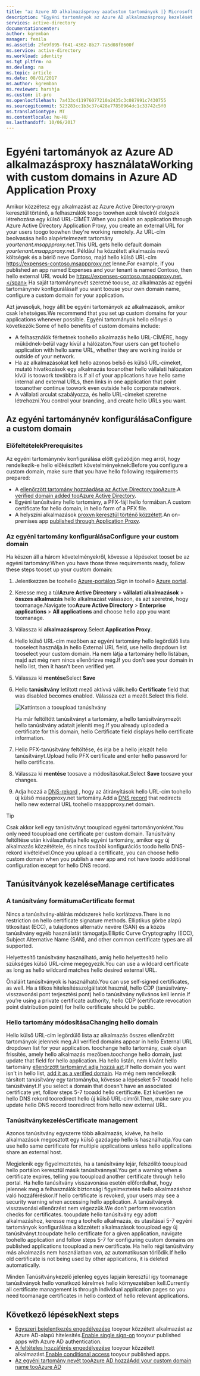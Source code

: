```yaml
---
title: "az Azure AD alkalmazásproxy aaaCustom tartományok |} Microsoft Docs"
description: "Egyéni tartományok az Azure AD alkalmazásproxy kezelését hello app hello URL van hello azonos függetlenül, hogy a felhasználók elérhetik azt."
services: active-directory
documentationcenter: 
author: kgremban
manager: femila
ms.assetid: 2fe9f895-f641-4362-8b27-7a5d08f8600f
ms.service: active-directory
ms.workload: identity
ms.tgt_pltfrm: na
ms.devlang: na
ms.topic: article
ms.date: 08/01/2017
ms.author: kgremban
ms.reviewer: harshja
ms.custom: it-pro
ms.openlocfilehash: 7a433c411976077210a2435c3c087991c7430755
ms.sourcegitcommit: 523283cc1b3c37c428e77850964dc1c33742c5f0
ms.translationtype: MT
ms.contentlocale: hu-HU
ms.lasthandoff: 10/06/2017
---
```

# <a name="working-with-custom-domains-in-azure-ad-application-proxy"></a><span data-ttu-id="216b9-103">Egyéni tartományok az Azure AD alkalmazásproxy használata</span><span class="sxs-lookup"><span data-stu-id="216b9-103">Working with custom domains in Azure AD Application Proxy</span></span>

<span data-ttu-id="216b9-104">Amikor közzétesz egy alkalmazást az Azure Active Directory-proxyn keresztül történő, a felhasználók toogo toowhen azok távolról dolgozik létrehozása egy külső URL-CÍMÉT.</span><span class="sxs-lookup"><span data-stu-id="216b9-104">When you publish an application through Azure Active Directory Application Proxy, you create an external URL for your users toogo toowhen they're working remotely.</span></span> <span data-ttu-id="216b9-105">Az URL-cím beolvasása hello alapértelmezett tartomány *yourtenant.msappproxy.net*.</span><span class="sxs-lookup"><span data-stu-id="216b9-105">This URL gets hello default domain *yourtenant.msappproxy.net*.</span></span> <span data-ttu-id="216b9-106">Például ha közzétett alkalmazás nevű költségek és a bérlő neve Contoso, majd hello külső URL-cím https://expenses-contoso.msappproxy.net lenne.</span><span class="sxs-lookup"><span data-stu-id="216b9-106">For example, if you published an app named Expenses and your tenant is named Contoso, then hello external URL would be https://expenses-contoso.msappproxy.net.</span></span> <span data-ttu-id="216b9-107">Ha saját tartománynevét szeretné toouse, az alkalmazás az egyéni tartománynév konfigurálása</span><span class="sxs-lookup"><span data-stu-id="216b9-107">If you want toouse your own domain name, configure a custom domain for your application.</span></span> 

<span data-ttu-id="216b9-108">Azt javasoljuk, hogy állít be egyéni tartományok az alkalmazások, amikor csak lehetséges.</span><span class="sxs-lookup"><span data-stu-id="216b9-108">We recommend that you set up custom domains for your applications whenever possible.</span></span> <span data-ttu-id="216b9-109">Egyéni tartományok hello előnyei a következők:</span><span class="sxs-lookup"><span data-stu-id="216b9-109">Some of hello benefits of custom domains include:</span></span>

- <span data-ttu-id="216b9-110">A felhasználók férhetnek toohello alkalmazás hello URL-CÍMÉRE, hogy működnek-belül vagy kívül a hálózaton.</span><span class="sxs-lookup"><span data-stu-id="216b9-110">Your users can get toohello application with hello same URL, whether they are working inside or outside of your network.</span></span>
- <span data-ttu-id="216b9-111">Ha az alkalmazásokat kell hello azonos belső és külső URL-címeket, mutató hivatkozások egy alkalmazás tooanother hello vállalati hálózaton kívül is toowork továbbra is.</span><span class="sxs-lookup"><span data-stu-id="216b9-111">If all of your applications have hello same internal and external URLs, then links in one application that point tooanother continue toowork even outside hello corporate network.</span></span> 
- <span data-ttu-id="216b9-112">A vállalati arculat szabályozza, és hello URL-címeket szeretne létrehozni.</span><span class="sxs-lookup"><span data-stu-id="216b9-112">You control your branding, and create hello URLs you want.</span></span> 


## <a name="configure-a-custom-domain"></a><span data-ttu-id="216b9-113">Az egyéni tartománynév konfigurálása</span><span class="sxs-lookup"><span data-stu-id="216b9-113">Configure a custom domain</span></span>

### <a name="prerequisites"></a><span data-ttu-id="216b9-114">Előfeltételek</span><span class="sxs-lookup"><span data-stu-id="216b9-114">Prerequisites</span></span>

<span data-ttu-id="216b9-115">Az egyéni tartománynév konfigurálása előtt győződjön meg arról, hogy rendelkezik-e hello előkészített követelményeknek:</span><span class="sxs-lookup"><span data-stu-id="216b9-115">Before you configure a custom domain, make sure that you have hello following requirements prepared:</span></span> 
- <span data-ttu-id="216b9-116">A [ellenőrzött tartomány hozzáadása az Active Directory tooAzure](active-directory-domains-add-azure-portal.md).</span><span class="sxs-lookup"><span data-stu-id="216b9-116">A [verified domain added tooAzure Active Directory](active-directory-domains-add-azure-portal.md).</span></span>
- <span data-ttu-id="216b9-117">Egyéni tanúsítvány hello tartomány, a PFX-fájl hello formában.</span><span class="sxs-lookup"><span data-stu-id="216b9-117">A custom certificate for hello domain, in hello form of a PFX file.</span></span> 
- <span data-ttu-id="216b9-118">A helyszíni alkalmazások [proxyn keresztül történő közzétett](application-proxy-publish-azure-portal.md).</span><span class="sxs-lookup"><span data-stu-id="216b9-118">An on-premises app [published through Application Proxy](application-proxy-publish-azure-portal.md).</span></span>

### <a name="configure-your-custom-domain"></a><span data-ttu-id="216b9-119">Az egyéni tartomány konfigurálása</span><span class="sxs-lookup"><span data-stu-id="216b9-119">Configure your custom domain</span></span>

<span data-ttu-id="216b9-120">Ha készen áll a három követelményekről, kövesse a lépéseket tooset be az egyéni tartomány:</span><span class="sxs-lookup"><span data-stu-id="216b9-120">When you have those three requirements ready, follow these steps tooset up your custom domain:</span></span>

1. <span data-ttu-id="216b9-121">Jelentkezzen be toohello [Azure-portálon](https://portal.azure.com).</span><span class="sxs-lookup"><span data-stu-id="216b9-121">Sign in toohello [Azure portal](https://portal.azure.com).</span></span>
2. <span data-ttu-id="216b9-122">Keresse meg a túl**Azure Active Directory** > **vállalati alkalmazások** > **összes alkalmazás** hello alkalmazást válasszon, és azt szeretné, hogy toomanage.</span><span class="sxs-lookup"><span data-stu-id="216b9-122">Navigate too**Azure Active Directory** > **Enterprise applications** > **All applications** and choose hello app you want toomanage.</span></span>
3. <span data-ttu-id="216b9-123">Válassza ki **alkalmazásproxy**.</span><span class="sxs-lookup"><span data-stu-id="216b9-123">Select **Application Proxy**.</span></span> 
4. <span data-ttu-id="216b9-124">Hello külső URL-cím mezőben az egyéni tartomány hello legördülő lista tooselect használja.</span><span class="sxs-lookup"><span data-stu-id="216b9-124">In hello External URL field, use hello dropdown list tooselect your custom domain.</span></span> <span data-ttu-id="216b9-125">Ha nem látja a tartomány hello listában, majd azt még nem nincs ellenőrizve még.</span><span class="sxs-lookup"><span data-stu-id="216b9-125">If you don't see your domain in hello list, then it hasn't been verified yet.</span></span> 
5. <span data-ttu-id="216b9-126">Válassza ki **mentése**</span><span class="sxs-lookup"><span data-stu-id="216b9-126">Select **Save**</span></span>
5. <span data-ttu-id="216b9-127">Hello **tanúsítvány** letiltott mező aktívvá válik.</span><span class="sxs-lookup"><span data-stu-id="216b9-127">hello **Certificate** field that was disabled becomes enabled.</span></span> <span data-ttu-id="216b9-128">Válassza ezt a mezőt.</span><span class="sxs-lookup"><span data-stu-id="216b9-128">Select this field.</span></span> 

   ![Kattintson a tooupload tanúsítvány](./media/active-directory-application-proxy-custom-domains/certificate.png)

   <span data-ttu-id="216b9-130">Ha már feltöltött tanúsítványt a tartomány, a hello tanúsítványmezőt hello tanúsítvány adatait jeleníti meg.</span><span class="sxs-lookup"><span data-stu-id="216b9-130">If you already uploaded a certificate for this domain, hello Certificate field displays hello certificate information.</span></span> 

6. <span data-ttu-id="216b9-131">Hello PFX-tanúsítvány feltöltése, és írja be a hello jelszót hello tanúsítványt.</span><span class="sxs-lookup"><span data-stu-id="216b9-131">Upload hello PFX certificate and enter hello password for hello certificate.</span></span> 
7. <span data-ttu-id="216b9-132">Válassza ki **mentése** toosave a módosításokat.</span><span class="sxs-lookup"><span data-stu-id="216b9-132">Select **Save** toosave your changes.</span></span> 
8. <span data-ttu-id="216b9-133">Adja hozzá a [DNS-rekord](../dns/dns-operations-recordsets-portal.md) , hogy az átirányítások hello URL-cím toohello új külső msappproxy.net tartomány.</span><span class="sxs-lookup"><span data-stu-id="216b9-133">Add a [DNS record](../dns/dns-operations-recordsets-portal.md) that redirects hello new external URL toohello msappproxy.net domain.</span></span> 

>[!TIP] 
><span data-ttu-id="216b9-134">Csak akkor kell egy tanúsítványt tooupload egyéni tartományonként.</span><span class="sxs-lookup"><span data-stu-id="216b9-134">You only need tooupload one certificate per custom domain.</span></span> <span data-ttu-id="216b9-135">Tanúsítvány feltöltése után kiválaszthatja hello egyéni tartomány, amikor egy új alkalmazás közzététele, és nincs további konfigurációs toodo hello DNS-rekord kivételével.</span><span class="sxs-lookup"><span data-stu-id="216b9-135">Once you upload a certificate, you can choose hello custom domain when you publish a new app and not have toodo additional configuration except for hello DNS record.</span></span> 

## <a name="manage-certificates"></a><span data-ttu-id="216b9-136">Tanúsítványok kezelése</span><span class="sxs-lookup"><span data-stu-id="216b9-136">Manage certificates</span></span>

### <a name="certificate-format"></a><span data-ttu-id="216b9-137">A tanúsítvány formátuma</span><span class="sxs-lookup"><span data-stu-id="216b9-137">Certificate format</span></span>
<span data-ttu-id="216b9-138">Nincs a tanúsítvány-aláírás módszerek hello korlátozva.</span><span class="sxs-lookup"><span data-stu-id="216b9-138">There is no restriction on hello certificate signature methods.</span></span> <span data-ttu-id="216b9-139">Elliptikus görbe alapú titkosítást (ECC), a tulajdonos alternatív nevére (SAN) és a közös tanúsítvány egyéb használatát támogatja.</span><span class="sxs-lookup"><span data-stu-id="216b9-139">Elliptic Curve Cryptography (ECC), Subject Alternative Name (SAN), and other common certificate types are all supported.</span></span> 

<span data-ttu-id="216b9-140">Helyettesítő tanúsítvány használható, amíg hello helyettesítő hello szükséges külső URL-címe megegyezik.</span><span class="sxs-lookup"><span data-stu-id="216b9-140">You can use a wildcard certificate as long as hello wildcard matches hello desired external URL.</span></span> 

<span data-ttu-id="216b9-141">Önaláírt tanúsítványok is használható.</span><span class="sxs-lookup"><span data-stu-id="216b9-141">You can use self-signed certificates, as well.</span></span> <span data-ttu-id="216b9-142">Ha a titkos hitelesítésszolgáltatót használ, hello CDP (tanúsítvány-visszavonási pont terjesztési pont) hello tanúsítvány nyilvános kell lennie.</span><span class="sxs-lookup"><span data-stu-id="216b9-142">If you’re using a private certificate authority, hello CDP (certificate revocation point distribution point) for hello certificate should be public.</span></span>

### <a name="changing-hello-domain"></a><span data-ttu-id="216b9-143">Hello tartomány módosítása</span><span class="sxs-lookup"><span data-stu-id="216b9-143">Changing hello domain</span></span>
<span data-ttu-id="216b9-144">Hello külső URL-cím legördülő lista az alkalmazás összes ellenőrzött tartományok jelennek meg.</span><span class="sxs-lookup"><span data-stu-id="216b9-144">All verified domains appear in hello External URL dropdown list for your application.</span></span> <span data-ttu-id="216b9-145">toochange hello tartomány, csak olyan frissítés, amely hello alkalmazás mezőben.</span><span class="sxs-lookup"><span data-stu-id="216b9-145">toochange hello domain, just update that field for hello application.</span></span> <span data-ttu-id="216b9-146">Ha hello listán, nem kívánt hello tartomány [ellenőrzött tartományt adja hozzá azt](active-directory-domains-add-azure-portal.md).</span><span class="sxs-lookup"><span data-stu-id="216b9-146">If hello domain you want isn't in hello list, [add it as a verified domain](active-directory-domains-add-azure-portal.md).</span></span> <span data-ttu-id="216b9-147">Ha még nem rendelkezik társított tanúsítvány egy tartományba, kövesse a lépéseket 5-7 tooadd hello tanúsítványt.</span><span class="sxs-lookup"><span data-stu-id="216b9-147">If you select a domain that doesn't have an associated certificate yet, follow steps 5-7 tooadd hello certificate.</span></span> <span data-ttu-id="216b9-148">Ezt követően ne hello DNS rekord tooredirect hello új külső URL-címről.</span><span class="sxs-lookup"><span data-stu-id="216b9-148">Then, make sure you update hello DNS record tooredirect from hello new external URL.</span></span> 

### <a name="certificate-management"></a><span data-ttu-id="216b9-149">Tanúsítványkezelés</span><span class="sxs-lookup"><span data-stu-id="216b9-149">Certificate management</span></span>
<span data-ttu-id="216b9-150">Azonos tanúsítvány egyszerre több alkalmazás, kivéve, ha hello alkalmazások megosztott egy külső gazdagép hello is használhatja.</span><span class="sxs-lookup"><span data-stu-id="216b9-150">You can use hello same certificate for multiple applications unless hello applications share an external host.</span></span> 

<span data-ttu-id="216b9-151">Megjelenik egy figyelmeztetés, ha a tanúsítvány lejár, felszólító tooupload hello portálon keresztül másik tanúsítvánnyal.</span><span class="sxs-lookup"><span data-stu-id="216b9-151">You get a warning when a certificate expires, telling you tooupload another certificate through hello portal.</span></span> <span data-ttu-id="216b9-152">Ha hello tanúsítvány visszavonása esetén előfordulhat, hogy jelennek meg a felhasználók biztonsági figyelmeztetés hello alkalmazáshoz való hozzáféréskor.</span><span class="sxs-lookup"><span data-stu-id="216b9-152">If hello certificate is revoked, your users may see a security warning when accessing hello application.</span></span> <span data-ttu-id="216b9-153">A tanúsítványok visszavonási ellenőrzést nem végezzük.</span><span class="sxs-lookup"><span data-stu-id="216b9-153">We don’t perform revocation checks for certificates.</span></span>  <span data-ttu-id="216b9-154">tooupdate hello tanúsítvány egy adott alkalmazáshoz, keresse meg a toohello alkalmazás, és utasításai 5-7 egyéni tartományok konfigurálása a közzétett alkalmazások tooupload egy új tanúsítványt.</span><span class="sxs-lookup"><span data-stu-id="216b9-154">tooupdate hello certificate for a given application, navigate toohello application and follow steps 5-7 for configuring custom domains on published applications tooupload a new certificate.</span></span> <span data-ttu-id="216b9-155">Ha hello régi tanúsítvány más alkalmazás nem használatban van, az automatikusan törlődik.</span><span class="sxs-lookup"><span data-stu-id="216b9-155">If hello old certificate is not being used by other applications, it is deleted automatically.</span></span> 

<span data-ttu-id="216b9-156">Minden Tanúsítványkezelő jelenleg egyes lapjain keresztül így toomanage tanúsítványok hello vonatkozó kérelmek hello környezetében kell.</span><span class="sxs-lookup"><span data-stu-id="216b9-156">Currently all certificate management is through individual application pages so you need toomanage certificates in hello context of hello relevant applications.</span></span> 

## <a name="next-steps"></a><span data-ttu-id="216b9-157">Következő lépések</span><span class="sxs-lookup"><span data-stu-id="216b9-157">Next steps</span></span>
* <span data-ttu-id="216b9-158">[Egyszeri bejelentkezés engedélyezése](active-directory-application-proxy-sso-using-kcd.md) tooyour közzétett alkalmazást az Azure AD-alapú hitelesítés.</span><span class="sxs-lookup"><span data-stu-id="216b9-158">[Enable single sign-on](active-directory-application-proxy-sso-using-kcd.md) tooyour published apps with Azure AD authentication.</span></span>
* <span data-ttu-id="216b9-159">[A feltételes hozzáférés engedélyezése](active-directory-application-proxy-conditional-access.md) tooyour közzétett alkalmazást.</span><span class="sxs-lookup"><span data-stu-id="216b9-159">[Enable conditional access](active-directory-application-proxy-conditional-access.md) tooyour published apps.</span></span>
* [<span data-ttu-id="216b9-160">Az egyéni tartomány nevét tooAzure AD hozzá</span><span class="sxs-lookup"><span data-stu-id="216b9-160">Add your custom domain name tooAzure AD</span></span>](active-directory-domains-add-azure-portal.md)


